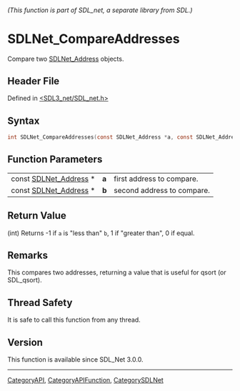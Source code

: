 ###### (This function is part of SDL_net, a separate library from SDL.)
# SDLNet_CompareAddresses

Compare two [SDLNet_Address](SDLNet_Address) objects.

## Header File

Defined in [<SDL3_net/SDL_net.h>](https://github.com/libsdl-org/SDL_net/blob/main/include/SDL3_net/SDL_net.h)

## Syntax

```c
int SDLNet_CompareAddresses(const SDLNet_Address *a, const SDLNet_Address *b);
```

## Function Parameters

|                                          |       |                            |
| ---------------------------------------- | ----- | -------------------------- |
| const [SDLNet_Address](SDLNet_Address) * | **a** | first address to compare.  |
| const [SDLNet_Address](SDLNet_Address) * | **b** | second address to compare. |

## Return Value

(int) Returns -1 if `a` is "less than" `b`, 1 if "greater than", 0 if
equal.

## Remarks

This compares two addresses, returning a value that is useful for qsort (or
SDL_qsort).

## Thread Safety

It is safe to call this function from any thread.

## Version

This function is available since SDL_Net 3.0.0.

----
[CategoryAPI](CategoryAPI), [CategoryAPIFunction](CategoryAPIFunction), [CategorySDLNet](CategorySDLNet)

